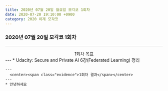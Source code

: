 ```yaml
---
title: 2020년 07월 20일 월요일 모각코 1회차
date: 2020-07-20 19:10:00 +0900
category: 2020 하계 모각코
---
```


### 2020년 07월 20일 모각코 1회차   

---
  <center><span class="evidence">1회차 목표</span></center>
---
	* Udacity: Secure and Private AI 6강(Federated Learning) 정리   

	---
	  <center><span class="evidence">1회차 결과</span></center>
	---
	* 안녕하세요
